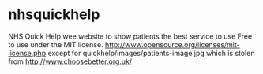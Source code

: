 nhsquickhelp
============

NHS Quick Help
wee website to show patients the best service to use
Free to use under the MIT license.
http://www.opensource.org/licenses/mit-license.php
except for quickhelp/images/patients-image.jpg which is stolen from http://www.choosebetter.org.uk/
